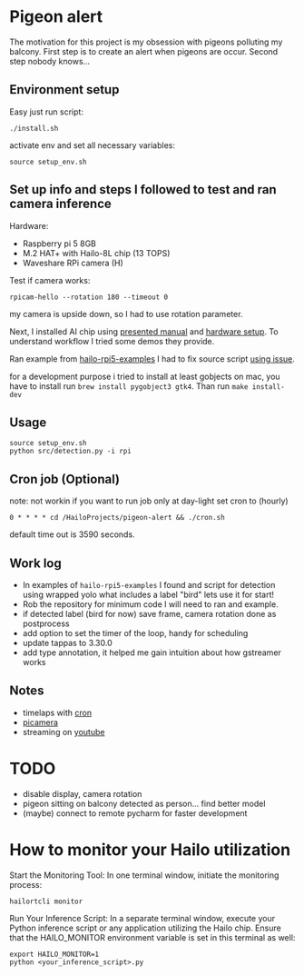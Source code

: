 # Pigeon alert

The motivation for this project is my obsession with pigeons polluting my balcony. First step is to create an alert
when pigeons are occur. Second step nobody knows...

## Environment setup

Easy just run script:
```shell
./install.sh
```
activate env and set all necessary variables:
```shell
source setup_env.sh
```

## Set up info and steps I followed to test and ran camera inference

Hardware:
- Raspberry pi 5 8GB
- M.2 HAT+ with Hailo-8L chip (13 TOPS)
- Waveshare RPi camera (H)

Test if camera works:
```shell
rpicam-hello --rotation 180 --timeout 0
```
my camera is upside down, so I had to use rotation parameter.

Next, I installed AI chip using [presented manual](https://www.raspberrypi.com/documentation/accessories/ai-kit.html#install)
and [hardware setup](https://www.raspberrypi.com/documentation/computers/ai.html#hardware-setup). To understand workflow
I tried some demos they provide.

Ran example from [hailo-rpi5-examples](https://github.com/hailo-ai/hailo-rpi5-examples)
I had to fix source script [using issue](https://github.com/hailo-ai/hailo-rpi5-examples/issues/48).

for a development purpose i tried to install at least gobjects on mac, 
you have to install run `brew install pygobject3 gtk4`. Than run `make install-dev`

## Usage

```shell
source setup_env.sh
python src/detection.py -i rpi
```

## Cron job (Optional)

note: not workin
if you want to run job only at day-light set cron to (hourly)
```shell
0 * * * * cd /HailoProjects/pigeon-alert && ./cron.sh
```
default time out is 3590 seconds.

## Work log
- In examples of `hailo-rpi5-examples` I found and script for detection using wrapped yolo what includes a label "bird" lets use it for start!
- Rob the repository for minimum code I will need to ran and example.
- if detected label (bird for now) save frame, camera rotation done as postprocess
- add option to set the timer of the loop, handy for scheduling
- update tappas to 3.30.0
- add type annotation, it helped me gain intuition about how gstreamer works

## Notes

- timelaps with [cron](https://www.raspberrypi.com/documentation/computers/camera_software.html#via-cron)
- [picamera](https://raspberrypifoundation.github.io/picamera-zero/)
- streaming on [youtube](https://projects.raspberrypi.org/en/projects/infrared-bird-box/9)

# TODO
- disable display, camera rotation 
- pigeon sitting on balcony detected as person... find better model
- (maybe) connect to remote pycharm for faster development

# How to monitor your Hailo utilization

Start the Monitoring Tool:
In one terminal window, initiate the monitoring process:
```shell
hailortcli monitor
```

Run Your Inference Script:
In a separate terminal window, execute your Python inference script or any application utilizing the Hailo chip. 
Ensure that the HAILO_MONITOR environment variable is set in this terminal as well:
```shell
export HAILO_MONITOR=1
python <your_inference_script>.py
```

[pyenv]: https://github.com/pyenv/pyenv#installationbrew
[how to install pyenv on MacOS]: https://jordanthomasg.medium.com/python-development-on-macos-with-pyenv-2509c694a808
